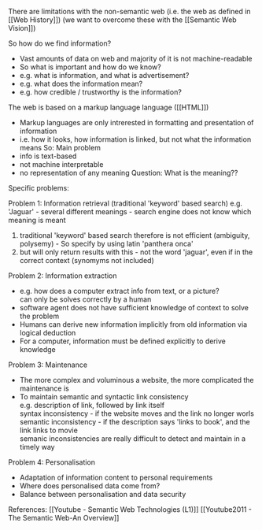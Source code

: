 There are limitations with the non-semantic web
(i.e. the web as defined in [[Web History]])
(we want to overcome these with the [[Semantic Web Vision]])

So how do we find information?		
 - Vast amounts of data on web and majority of it is not machine-readable	
 - So what is important and how do we know?
 - e.g.	what is information, and what is advertisement?
 - e.g. what does the information mean?	
 - e.g. how credible / trustworthy is the information?	

The web is based on a markup language language ([[HTML]])
 - Markup languages are only intrerested in formatting and presentation of information	
 - i.e. how it looks, how information is linked, but not what the information means	
So: Main problem
 - info is text-based	
 - not machine interpretable	
 - no representation of any meaning	
Question: What is the meaning??

Specific problems:

Problem 1:	Information retrieval (traditional 'keyword' based search)
e.g. 'Jaguar' - several different meanings - search engine does not know which meaning is meant
1. traditional 'keyword' based search therefore is not efficient (ambiguity, polysemy) - So specify by using latin 'panthera onca'
2. but will only return results with this - not the word 'jaguar', even if in the correct context (synomyms not included)				
					
Problem 2:	Information extraction				
 - e.g. how does a computer extract info from text, or a picture?				
	can only be solves correctly by a human
 - software agent does not have sufficient knowledge of context to solve the problem
 - Humans can derive new information implicitly from old information via logical deduction
 - For a computer, information must be defined explicitly to derive knowledge				
					
Problem 3:	Maintenance
 - The more complex and voluminous a website, the more complicated the maintenance is
 - To maintain semantic and syntactic link consistency				
	e.g. description of link, followed by link itself				
	syntax inconsistency - if the website moves and the link no longer worls			
	semantic inconsistency - if the description says 'links to book', and the link links to movie			
	semanic inconsistencies are really difficult to detect and maintain in a timely way			
					
Problem 4:	Personalisation
 - Adaptation of information content to personal requirements
 - Where does personalised data come from?
 - Balance between personalisation and data security				



References:
[[Youtube - Semantic Web Technologies (L1)]]
[[Youtube2011 - The Semantic Web-An Overview]]

